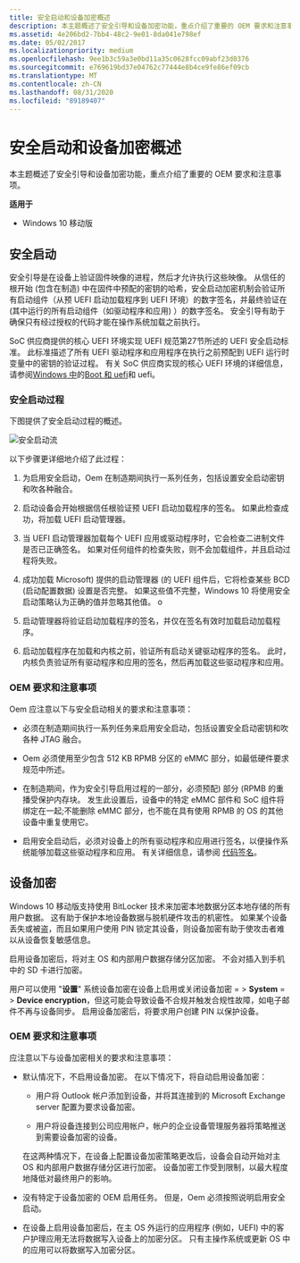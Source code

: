 ```yaml
---
title: 安全启动和设备加密概述
description: 本主题概述了安全引导和设备加密功能，重点介绍了重要的 OEM 要求和注意事项。
ms.assetid: 4e206bd2-7bb4-48c2-9e01-8da041e798ef
ms.date: 05/02/2017
ms.localizationpriority: medium
ms.openlocfilehash: 9ee1b3c59a3e0bd11a35c0628fcc09abf23d0376
ms.sourcegitcommit: e769619bd37e04762c77444e8b4ce9fe86ef09cb
ms.translationtype: MT
ms.contentlocale: zh-CN
ms.lasthandoff: 08/31/2020
ms.locfileid: "89189407"
---
```

# <a name="secure-boot-and-device-encryption-overview"></a>安全启动和设备加密概述


本主题概述了安全引导和设备加密功能，重点介绍了重要的 OEM 要求和注意事项。

**适用于**

- Windows 10 移动版

## <a name="secure-boot"></a>安全启动


安全引导是在设备上验证固件映像的进程，然后才允许执行这些映像。 从信任的根开始 (包含在制造) 中在固件中预配的密钥的哈希，安全启动加密机制会验证所有启动组件（从预 UEFI 启动加载程序到 UEFI 环境）的数字签名，并最终验证在 (其中运行的所有启动组件（如驱动程序和应用) ）的数字签名。 安全引导有助于确保只有经过授权的代码才能在操作系统加载之前执行。

SoC 供应商提供的核心 UEFI 环境实现 UEFI 规范第27节所述的 UEFI 安全启动标准。 此标准描述了所有 UEFI 驱动程序和应用程序在执行之前预配到 UEFI 运行时变量中的密钥的验证过程。 有关 SoC 供应商实现的核心 UEFI 环境的详细信息，请参阅[Windows 中](uefi-in-windows.md)的[Boot 和 uefi](boot-and-uefi.md)和 uefi。

### <a name="secure-boot-process"></a>安全启动过程

下图提供了安全启动过程的概述。

![安全启动流](images/oem-secureboot-flow.png)

以下步骤更详细地介绍了此过程：

1.  为启用安全启动，Oem 在制造期间执行一系列任务，包括设置安全启动密钥和吹各种融合。

2.  启动设备会开始根据信任根验证预 UEFI 启动加载程序的签名。 如果此检查成功，将加载 UEFI 启动管理器。

3.  当 UEFI 启动管理器加载每个 UEFI 应用或驱动程序时，它会检查二进制文件是否已正确签名。 如果对任何组件的检查失败，则不会加载组件，并且启动过程将失败。

4.  成功加载 Microsoft) 提供的启动管理器 (的 UEFI 组件后，它将检查某些 BCD (启动配置数据) 设置是否完整。 如果这些值不完整，Windows 10 将使用安全启动策略认为正确的值并忽略其他值。 o

5.  启动管理器将验证启动加载程序的签名，并仅在签名有效时加载启动加载程序。

6.  启动加载程序在加载和内核之前，验证所有启动关键驱动程序的签名。 此时，内核负责验证所有驱动程序和应用的签名，然后再加载这些驱动程序和应用。

### <a name="oem-requirements-and-considerations"></a>OEM 要求和注意事项

Oem 应注意以下与安全启动相关的要求和注意事项：

-   必须在制造期间执行一系列任务来启用安全启动，包括设置安全启动密钥和吹各种 JTAG 融合。

-   Oem 必须使用至少包含 512 KB RPMB 分区的 eMMC 部分，如最低硬件要求规范中所述。

-   在制造期间，作为安全引导启用过程的一部分，必须预配) 部分 (RPMB 的重播受保护内存块。 发生此设置后，设备中的特定 eMMC 部件和 SoC 组件将绑定在一起;不能删除 eMMC 部分，也不能在具有使用 RPMB 的 OS 的其他设备中重复使用它。

-   启用安全启动后，必须对设备上的所有驱动程序和应用进行签名，以便操作系统能够加载这些驱动程序和应用。 有关详细信息，请参阅 [代码签名](/previous-versions/windows/hardware/code-signing/dn756634(v=vs.85))。

## <a name="device-encryption"></a>设备加密


Windows 10 移动版支持使用 BitLocker 技术来加密本地数据分区本地存储的所有用户数据。 这有助于保护本地设备数据与脱机硬件攻击的机密性。 如果某个设备丢失或被盗，而且如果用户使用 PIN 锁定其设备，则设备加密有助于使攻击者难以从设备恢复敏感信息。

启用设备加密后，将对主 OS 和内部用户数据存储分区加密。 不会对插入到手机中的 SD 卡进行加密。

用户可以使用 "**设置**" 系统设备加密在设备上启用或关闭设备加密  = &gt; **System**  = &gt; **Device encryption**，但这可能会导致设备不合规并触发合规性故障，如电子邮件不再与设备同步。 启用设备加密后，将要求用户创建 PIN 以保护设备。

### <a name="oem-requirements-and-considerations"></a>OEM 要求和注意事项

应注意以下与设备加密相关的要求和注意事项：

-   默认情况下，不启用设备加密。 在以下情况下，将自动启用设备加密：

    -   用户将 Outlook 帐户添加到设备，并将其连接到的 Microsoft Exchange server 配置为要求设备加密。

    -   用户将设备连接到公司应用帐户，帐户的企业设备管理服务器将策略推送到需要设备加密的设备。

    在这两种情况下，在设备上配置设备加密策略更改后，设备会自动开始对主 OS 和内部用户数据存储分区进行加密。 设备加密工作受到限制，以最大程度地降低对最终用户的影响。

-   没有特定于设备加密的 OEM 启用任务。 但是，Oem 必须按照说明启用安全启动。

-   在设备上启用设备加密后，在主 OS 外运行的应用程序 (例如，UEFI) 中的客户护理应用无法将数据写入设备上的加密分区。 只有主操作系统或更新 OS 中的应用可以将数据写入加密分区。

 


